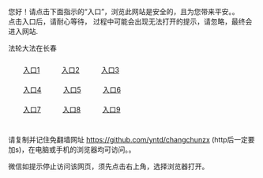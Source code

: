 您好！请点击下面指示的“入口”，浏览此网站是安全的，且为您带来平安。。 <br/>
点击入口后，请耐心等待， 过程中可能会出现无法打开的提示，请忽略，最终会进入网站. </br>

法轮大法在长春<br/>
<div style="padding:10px"><a style="margin:20px" target="_blank" href="https://d4fw3giee9qn7.cloudfront.net/2Qpsp?quhtbads" id="ccLink1" rel="nofollow">入口1</a> <a target="_blank" style="margin:20px" href="https://d36g4zp24q8o8e.cloudfront.net/2Qpsp?ignssg" id="ccLink2" rel="nofollow">入口2</a> <a style="margin:20px" target="_blank" href="https://d2sfhr1n9s5ij3.cloudfront.net/2Qpsp?zxlfhcmv" id="ccLink3" rel="nofollow">入口3</a></div>

<div style="padding:10px" ><a style="margin:20px" target="_blank" href="https://d4fw3giee9qn7.cloudfront.net/2Qpsp?quhtbads" id="ccLink4" rel="nofollow">入口4</a> <a style="margin:20px" href="https://d36g4zp24q8o8e.cloudfront.net/2Qpsp?ignssg" target="_blank" id="ccLink5" rel="nofollow">入口5</a> <a style="margin:20px" href="https://d2sfhr1n9s5ij3.cloudfront.net/2Qpsp?zxlfhcmv" target="_blank" id="ccLink6" rel="nofollow">入口6</a></div>

<div style="padding:10px"><a style="margin:20px" target="_blank" href="https://d4fw3giee9qn7.cloudfront.net/2Qpsp?quhtbads" id="ccLink7" rel="nofollow">入口7</a> <a style="margin:20px" href="https://d36g4zp24q8o8e.cloudfront.net/2Qpsp?ignssg" target="_blank" id="ccLink8" rel="nofollow">入口8</a> <a style="margin:20px" target="_blank" href="https://d2sfhr1n9s5ij3.cloudfront.net/2Qpsp?zxlfhcmv" id="ccLink9" rel="nofollow">入口9</a></div>

<br/>



请复制并记住免翻墙网址 https://github.com/yntd/changchunzx (http后一定要加s)，在电脑或手机的浏览器均可访问。。<br/>

微信如提示停止访问该网页，须先点击右上角，选择浏览器打开。

